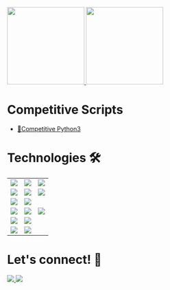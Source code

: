 
<div align="left">
    <a href="https://calendly.com/joaovictorcardoso/30min">
        <img height="180em" src="http://github-readme-stats-jvcss.vercel.app/api?username=jvcss&show_icons=true&theme=gotham&count_private=true&include_all_commits=true"/>
        <img height="180em" src="https://github-readme-stats.vercel.app/api/top-langs/?username=jvcss&layout=compact&langs_count=6&theme=gotham&hide=VBA"/>
    </a>
</div>

<h1> Competitive Scripts</h1>

- [📜Competitive Python3](https://github.com/jvcss/jvcss/tree/main/competitive_python)

<h1> Technologies 🛠</h1>
<table>
    <tr>
        <tc>
            <td>
                <a href="https://github.com/jvcss/automation">
                    <img src="https://img.shields.io/badge/-VB-05122A?style=flat&logo=latex&logoColor=white" />
                </a>
            </td>
        </tc>
        <tc>
            <td>
                <a href="https://github.com/jvcss/jvcss/resume-slideshow">
                    <img src="https://img.shields.io/badge/-Markdown-05122A?style=flat&logo=markdown" />
                </a>
            </td>
        </tc>
        <tc>
            <td>
                <a href="https://github.com/jvcss/jvcss/resume-slideshow">
                    <img src="https://img.shields.io/badge/-Visual%20Studio%20Code-05122A?style=flat&logo=visual-studio-code&logoColor=007ACC" />
                </a>
            </td>
        </tc>
    </tr>
    <tr>
        <tc>
            <td>
                <a href="https://github.com/jvcss/automation">
                    <img src="https://img.shields.io/badge/-Javascript-05122A?style=flat&logo=javascript" />
                </a>
            </td>
        </tc>
        <tc>
            <td>
                <a href="https://github.com/jvcss/automation">
                    <img src="https://img.shields.io/badge/-HTML-05122A?style=flat&logo=html5" />
                </a>
            </td>
        </tc>
        <tc>
            <td>
                <a href="https://github.com/jvcss/automation">
                    <img src="https://img.shields.io/badge/-CSS-05122A?style=flat&logo=CSS3" />
                </a>
            </td>
        </tc>
    </tr>
    <tr>
        <tc>
            <td>
                <a href="https://github.com/jvcss/automation">
                    <img src="https://img.shields.io/badge/-Python-05122A?style=flat&logo=python" />
                </a>
            </td>
        </tc>
        <tc>
            <td>
                <a href="https://github.com/jvcss/automation">
                    <img src="https://img.shields.io/badge/Shell-05122A?style=flat&logo=gnu-bash&logoColor=white" />
                </a>
            </td>
        </tc>
    </tr>
    <tr>
        <tc>
            <td>
                <a href="">
                    <img src="https://img.shields.io/badge/-Git-05122A?style=flat&logo=git" />
                </a>
            </td>
        </tc>
        <tc>
            <td>
                <a href="">
                    <img src="https://img.shields.io/badge/-GitHub-05122A?style=flat&logo=github" />
                </a>
            </td>
        </tc>
        <tc>
            <td>
                <a href="https://github.com/jvcss/go">
                    <img src="https://img.shields.io/badge/GitHub%20Actions%20-05122A?style=flat&logo=github-actions&logoColor=white" />
                </a>
            </td>
        </tc>
    </tr>
    <tr>
        <tc>
            <td>
                <a href="https://github.com/jvcss/GoDocker">
                    <img src="https://img.shields.io/badge/-Docker-05122A?style=flat&logo=docker" />
                </a>
            </td>
        </tc>
        <tc>
            <td>
                <a href="https://github.com/jvcss/App_Node_CRUD">
                    <img src="https://img.shields.io/badge/-MySQL-05122A?style=flat&logo=mysql&logoColor=white" />
                </a>
            </td>
        </tc>
    </tr>
    <tr>
        <tc>
            <td>
                <a href="https://github.com/jvcss/GoDocker">
                    <img src="https://img.shields.io/badge/-Linux-05122A?style=flat&logo=linux&logoColor=white" />
                </a>
            </td>
        </tc>
        <tc>
            <td>
                <a href="https://github.com/jvcss/App_Node_CRUD">
                    <img src="https://img.shields.io/badge/-Windows-05122A?style=flat&logo=windows&logoColor=white" />
                </a>
            </td>
        </tc>
    </tr>
</table>

<h1> Let's connect! 🎈</h1>

<p align="left">
<a href="https://www.linkedin.com/in/joao-victor-cardoso-a42410111/">
<img src="https://img.shields.io/badge/-JVCSS-0077B5?style=flat&logo=Linkedin&logoColor=white"/>
</a>
<a href="https://twitter.com/jvictorcard">
<img src="https://img.shields.io/badge/-@jvictorcard-%231DA1F2?style=flat&logo=twitter&logoColor=white"/>
</a>
